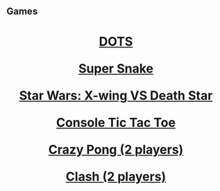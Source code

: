 ## Games

<center>
<h1>
<a href="https://jroo3121.github.io/projects/dotsgame.html">DOTS</a>
    <p>
<a href="https://jroo3121.github.io/projects/supersnake.html">Super Snake</a>
  <p>
<a href="https://jroo3121.github.io/projects/xwing.html">Star Wars: X-wing VS Death Star</a>
    <p>
        <a href="https://jroo3121.github.io/reps/tictactoe.html">Console Tic Tac Toe</a>

   <p>
    <a href="https://jroo3121.github.io/projects/crazypong.html">Crazy Pong (2 players)</a>
    <p>
    <a href="https://jroo3121.github.io/projects/clash2player.html">Clash (2 players)</a>
